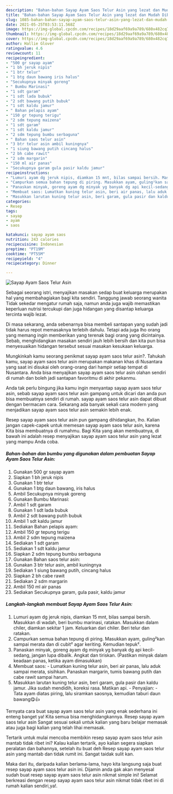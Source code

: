 ```yaml
---
description: "Bahan-bahan Sayap Ayam Saos Telur Asin yang lezat dan Mudah Dibuat"
title: "Bahan-bahan Sayap Ayam Saos Telur Asin yang lezat dan Mudah Dibuat"
slug: 1085-bahan-bahan-sayap-ayam-saos-telur-asin-yang-lezat-dan-mudah-dibuat
date: 2021-05-25T03:53:11.568Z
image: https://img-global.cpcdn.com/recipes/18d29aaf69a9a789/680x482cq70/sayap-ayam-saos-telur-asin-foto-resep-utama.jpg
thumbnail: https://img-global.cpcdn.com/recipes/18d29aaf69a9a789/680x482cq70/sayap-ayam-saos-telur-asin-foto-resep-utama.jpg
cover: https://img-global.cpcdn.com/recipes/18d29aaf69a9a789/680x482cq70/sayap-ayam-saos-telur-asin-foto-resep-utama.jpg
author: Hallie Glover
ratingvalue: 4.6
reviewcount: 11
recipeingredient:
- "500 gr sayap ayam"
- "1 bh jeruk nipis"
- "1 btr telur"
- "1 btg daun bawang iris halus"
- "Secukupnya minyak goreng"
- " Bumbu Marinasi"
- "1 sdt garam"
- "1 sdt lada bubuk"
- "2 sdt bawang putih bubuk"
- "1 sdt kaldu jamur"
- " Bahan pelapis ayam"
- "150 gr tepung terigu"
- "2 sdm tepung maizena"
- "1 sdt garam"
- "1 sdt kaldu jamur"
- "2 sdm tepung bumbu serbaguna"
- " Bahan saos telur asin"
- "3 btr telur asin ambil kuningnya"
- "1 siung bawang putih cincang halus"
- "2 bh cabe rawit"
- "2 sdm margarin"
- "150 ml air panas"
- "Secukupnya garam gula pasir kaldu jamur"
recipeinstructions:
- "Lumuri ayam dg jeruk nipis, diamkan 15 mnt, bilas sampai bersih. Masukkan di wadah, beri bumbu marinasi, ratakan. Masukkan dalam chiler, diamkan sekitar 1 jam. Keluarkan dari chiler. Beri telur dan ratakan."
- "Campurkan semua bahan tepung di piring. Masukkan ayam, guling²kan sampai merata dan di cubit² agar keriting. Kemudian tepuk²."
- "Panaskan minyak, goreng ayam dg minyak yg banyak dg api kecil-sedang, jangan lupa dibalik. Angkat dan tiriskan. (Pastikan minyak dalam keadaan panas, ketika ayam dimasukkan)"
- "Membuat saos: Lumatkan kuning telur asin, beri air panas, lalu aduk sampai merata, sisihkan. Panaskan margarin, tumis bawang putih dan cabe rawit sampai harum."
- "Masukkan larutan kuning telur asin, beri garam, gula pasir dan kaldu jamur. Jika sudah mendidih, koreksi rasa. Matikan api.  Penyajian: Tata ayam diatas piring, lalu siramkan saosnya, kemudian taburi daun bawang😋👍"
categories:
- Resep
tags:
- sayap
- ayam
- saos

katakunci: sayap ayam saos 
nutrition: 243 calories
recipecuisine: Indonesian
preptime: "PT19M"
cooktime: "PT55M"
recipeyield: "4"
recipecategory: Dinner

---
```



![Sayap Ayam Saos Telur Asin](https://img-global.cpcdn.com/recipes/18d29aaf69a9a789/680x482cq70/sayap-ayam-saos-telur-asin-foto-resep-utama.jpg)

Sebagai seorang istri, menyajikan masakan sedap buat keluarga merupakan hal yang membahagiakan bagi kita sendiri. Tanggung jawab seorang  wanita Tidak sekedar mengatur rumah saja, namun anda juga wajib memastikan keperluan nutrisi tercukupi dan juga hidangan yang disantap keluarga tercinta wajib lezat.

Di masa  sekarang, anda sebenarnya bisa membeli santapan yang sudah jadi tidak harus repot memasaknya terlebih dahulu. Tetapi ada juga lho orang yang memang ingin memberikan yang terenak bagi orang yang dicintainya. Sebab, menghidangkan masakan sendiri jauh lebih bersih dan kita pun bisa menyesuaikan hidangan tersebut sesuai masakan kesukaan keluarga. 



Mungkinkah kamu seorang penikmat sayap ayam saos telur asin?. Tahukah kamu, sayap ayam saos telur asin merupakan makanan khas di Nusantara yang saat ini disukai oleh orang-orang dari hampir setiap tempat di Nusantara. Anda bisa menyajikan sayap ayam saos telur asin olahan sendiri di rumah dan boleh jadi santapan favoritmu di akhir pekanmu.

Anda tak perlu bingung jika kamu ingin menyantap sayap ayam saos telur asin, sebab sayap ayam saos telur asin gampang untuk dicari dan anda pun bisa membuatnya sendiri di rumah. sayap ayam saos telur asin dapat dibuat dengan bermacam cara. Sekarang ada banyak sekali cara modern yang menjadikan sayap ayam saos telur asin semakin lebih enak.

Resep sayap ayam saos telur asin pun gampang dihidangkan, lho. Kalian jangan capek-capek untuk memesan sayap ayam saos telur asin, karena Kita bisa membuatnya di rumahmu. Bagi Kita yang akan membuatnya, di bawah ini adalah resep menyajikan sayap ayam saos telur asin yang lezat yang mampu Anda coba.

<!--inarticleads1-->

##### Bahan-bahan dan bumbu yang digunakan dalam pembuatan Sayap Ayam Saos Telur Asin:

1. Gunakan 500 gr sayap ayam
1. Siapkan 1 bh jeruk nipis
1. Gunakan 1 btr telur
1. Gunakan 1 btg daun bawang, iris halus
1. Ambil Secukupnya minyak goreng
1. Gunakan  Bumbu Marinasi:
1. Ambil 1 sdt garam
1. Gunakan 1 sdt lada bubuk
1. Ambil 2 sdt bawang putih bubuk
1. Ambil 1 sdt kaldu jamur
1. Sediakan  Bahan pelapis ayam:
1. Ambil 150 gr tepung terigu
1. Ambil 2 sdm tepung maizena
1. Sediakan 1 sdt garam
1. Sediakan 1 sdt kaldu jamur
1. Siapkan 2 sdm tepung bumbu serbaguna
1. Gunakan  Bahan saos telur asin:
1. Gunakan 3 btr telur asin, ambil kuningnya
1. Sediakan 1 siung bawang putih, cincang halus
1. Siapkan 2 bh cabe rawit
1. Sediakan 2 sdm margarin
1. Ambil 150 ml air panas
1. Sediakan Secukupnya garam, gula pasir, kaldu jamur




<!--inarticleads2-->

##### Langkah-langkah membuat Sayap Ayam Saos Telur Asin:

1. Lumuri ayam dg jeruk nipis, diamkan 15 mnt, bilas sampai bersih. Masukkan di wadah, beri bumbu marinasi, ratakan. Masukkan dalam chiler, diamkan sekitar 1 jam. Keluarkan dari chiler. Beri telur dan ratakan.
1. Campurkan semua bahan tepung di piring. Masukkan ayam, guling²kan sampai merata dan di cubit² agar keriting. Kemudian tepuk².
1. Panaskan minyak, goreng ayam dg minyak yg banyak dg api kecil-sedang, jangan lupa dibalik. Angkat dan tiriskan. (Pastikan minyak dalam keadaan panas, ketika ayam dimasukkan)
1. Membuat saos: - Lumatkan kuning telur asin, beri air panas, lalu aduk sampai merata, sisihkan. Panaskan margarin, tumis bawang putih dan cabe rawit sampai harum.
1. Masukkan larutan kuning telur asin, beri garam, gula pasir dan kaldu jamur. Jika sudah mendidih, koreksi rasa. Matikan api.  - Penyajian: - Tata ayam diatas piring, lalu siramkan saosnya, kemudian taburi daun bawang😋👍




Ternyata cara buat sayap ayam saos telur asin yang enak sederhana ini enteng banget ya! Kita semua bisa menghidangkannya. Resep sayap ayam saos telur asin Sangat sesuai sekali untuk kalian yang baru belajar memasak atau juga bagi kalian yang telah lihai memasak.

Tertarik untuk mulai mencoba membikin resep sayap ayam saos telur asin mantab tidak ribet ini? Kalau kalian tertarik, ayo kalian segera siapkan peralatan dan bahannya, setelah itu buat deh Resep sayap ayam saos telur asin yang mantab dan tidak rumit ini. Sangat taidak sulit kan. 

Maka dari itu, daripada kalian berlama-lama, hayo kita langsung saja buat resep sayap ayam saos telur asin ini. Dijamin anda gak akan menyesal sudah buat resep sayap ayam saos telur asin nikmat simple ini! Selamat berkreasi dengan resep sayap ayam saos telur asin nikmat tidak ribet ini di rumah kalian sendiri,ya!.

